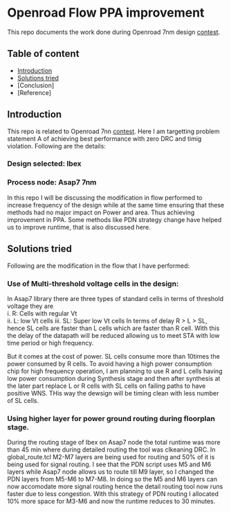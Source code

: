 # Openroad Flow PPA improvement
This repo documents the work done during Openroad 7nm design [contest](https://jenkins.openroad.tools/buildStatus/icon?job=OpenROAD-flow-scripts-Public%2Fpublic_tests_all%2Fmaster). 
## Table of content
- [Introduction](#introduction)
- [Solutions tried](#solutions-tried)
- [Conclusion]
- [Reference]
## Introduction
This repo is related to Openroad 7nn  [contest](https://jenkins.openroad.tools/buildStatus/icon?job=OpenROAD-flow-scripts-Public%2Fpublic_tests_all%2Fmaster). Here I am targetting problem statement A of achieving best performance with zero DRC and timig violation.
Following are the details:
### Design selected: Ibex
### Process node: Asap7 7nm

In this repo I will be discussing the modification in flow performed to increase frequency of the design while at the same time ensuring that these methods had no major impact on Power and area. Thus achieving improvement in PPA. Some methods like PDN strategy change have helped us to improve runtime, that is also discussed here. 

## Solutions tried
Following are the modification in the flow that I have performed:
### Use of Multi-threshold voltage cells in the design:
 In Asap7 library there are three types of standard cells in terms of threshold voltage they are  
 i. R: Cells with regular Vt  
 ii. L: low Vt cells
 iii. SL: Super low Vt cells
 In terms of delay R > L > SL, hence SL cells are faster than L cells which are faster than R cell. With this the delay of the datapath will be reduced allowing us to meet STA with low time period or high frequency. 

But it comes at the cost of power. SL cells consume more than 10times the power consumed by R cells. To avoid having a high power consumption chip for high frequency operation, I am planning to use R and L cells having low  power consumption during Synthesis stage and then after synthesis at the later part replace L or R cells with SL cells on failing paths to have positive WNS. THis way the dewsign will be timing clean with less number of SL cells.

### Using higher layer for power ground routing during floorplan stage. 
During the routing stage of Ibex on Asap7 node the total runtime was more than 45 min where during detailed routing the tool was clkeaning DRC. 
In global_route.tcl M2-M7 layers are being used for routing and 50% of it is being used for signal routing. 
I see that the PDN script uses M5 and M6 layers while Asap7 node allows us to route till M9 layer, so I changed the PDN layers from M5-M6 to M7-M8. In doing so the M5 and M6 layers can now accomodate more signal routing hence the detail routing tool now runs faster due to less congestion. 
With this strategy of PDN routing I allocated 10% more space for M3-M6 and now the runtime reduces to 30 minutes.

